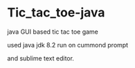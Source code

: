 # Tic_tac_toe-java
java GUI based tic tac toe game

used java jdk 8.2 run on cummond prompt

and sublime text editor.
